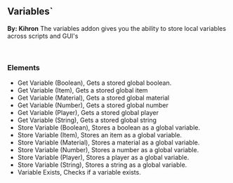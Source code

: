 ## Variables`
**By: Kihron**
The variables addon gives you the ability to store local variables across scripts and GUI's

<br>

### Elements
* Get Variable (Boolean), Gets a stored global boolean.
* Get Variable (Item), Gets a stored global item
* Get Variable (Material), Gets a stored global material
* Get Variable (Number), Gets a stored global number
* Get Variable (Player), Gets a stored global player
* Get Variable (String), Gets a stored global string
* Store Variable (Boolean), Stores a boolean as a global variable.
* Store Variable (Item), Stores an item as a global variable.
* Store Variable (Material), Stores a material as a global variable.
* Store Variable (Number), Stores a number as a global variable.
* Store Variable (Player), Stores a player as a global variable.
* Store Variable (String), Stores a string as a global variable.
* Variable Exists, Checks if a variable exists.